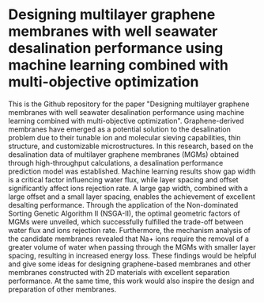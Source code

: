 # Designing multilayer graphene membranes with well seawater desalination performance using machine learning combined with multi-objective optimization
This is the Github repository for the paper "Designing multilayer graphene membranes with well seawater desalination performance using machine learning combined with multi-objective optimization". Graphene-derived membranes have emerged as a potential solution to the desalination problem due to their tunable ion and molecular sieving capabilities, thin structure, and customizable microstructures. In this research, based on the desalination data of multilayer graphene membranes (MGMs) obtained through high-throughput calculations, a desalination performance prediction model was established. Machine learning results show gap width is a critical factor influencing water flux, while layer spacing and offset significantly affect ions rejection rate. A large gap width, combined with a large offset and a small layer spacing, enables the achievement of excellent desalting performance. Through the application of the Non-dominated Sorting Genetic Algorithm II (NSGA-II), the optimal geometric factors of MGMs were unveiled, which successfully fulfilled the trade-off between water flux and ions rejection rate. Furthermore, the mechanism analysis of the candidate membranes revealed that Na+ ions require the removal of a greater volume of water when passing through the MGMs with smaller layer spacing, resulting in increased energy loss. These findings would be helpful and give some ideas for designing graphene-based membranes and other membranes constructed with 2D materials with excellent separation performance. At the same time, this work would also inspire the design and preparation of other membranes.
